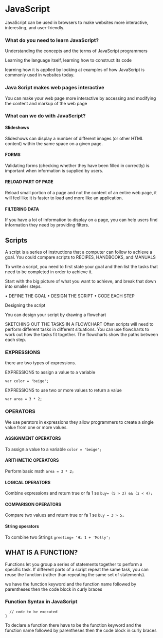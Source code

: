 # JavaScript
JavaScript can be used in browsers to make websites more interactive,
interesting, and user-friendly.

### What do you need to learn JavaScript?

Understanding the concepts and the terms of JavaScript
programmers

Learning the language itself, learning how to construct its code

learning how it is applied by looking at examples of how JavaScript is commonly used in websites today.

### Java Script makes web pages interactive

You can make your web page more interactive by accessing and modifying the content and markup of the web page

### What can we do with JavaScript?

#### Slideshows
Slideshows can display a number of different images (or other HTML content) within the same space on a given page.

#### FORMS

Validating forms (checking whether they have been filled in correctly) is important when information is supplied by users.

#### RELOAD PART OF PAGE

Reload small portion of a page and not the content of an entire web page, it will feel like it is faster to load and more like an application.

#### FILTERING DATA

If you have a lot of information to display on a page, you can help users find information they need by providing filters.




## Scripts

A script is a series of instructions that a computer can follow to achieve a goal. You could compare scripts to RECIPES, HANDBOOKS, and MANUALS

To write a script, you need to first state your goal and then list the tasks that need to be completed in order to achieve it.

Start with the big picture of what you want to achieve, and break that down into smaller steps.

•	DEFINE THE GOAL
•	DESIGN THE SCRIPT
•	CODE EACH STEP


Designing the script

You can design your script by drawing a flowchart



SKETCHING OUT THE TASKS IN A FLOWCHART
Often scripts will need to perform different tasks in different situations.
You can use flowcharts to work out how the tasks fit together.
The flowcharts show the paths between each step.



### EXPRESSIONS

there are two types of expressions.

EXPRESSIONS to assign a value to a variable

`var color = 'beige';`

EXPRESSIONS to use two or more values to return a value


`var area = 3 * 2;`



### OPERATORS

We use perators in expressions they allow programmers to create a single value from one or more values.

#### ASSIGNMENT OPERATORS
To assign a value to a variable
`color = 'beige';`

#### ARITHMETIC OPERATORS
Perform basic math
`area = 3 * 2;`

#### LOGICAL OPERATORS
Combine expressions and return true or fa 1 se
`buy= (5 > 3) && (2 < 4);`


#### COMPARISON OPERATORS
Compare two values and return true or fa 1 se
`buy = 3 > 5;`



#### String operators
To combine two Strings
`greeting= 'Hi 1 + 'Molly';`



## WHAT IS A FUNCTION?

Functions let you group a series of statements together to perform a
specific task. If different parts of a script repeat the same task, you can
reuse the function (rather than repeating the same set of statements).

we have the function keyword and the function name followed by parentheses
then the code block in curly braces


### Function Syntax in JavaScript
```function name(parameter1, parameter2, parameter3) {
  // code to be executed
}
```

To declare a function there have to be the function keyword and the function name followed by parentheses then the code block in curly braces

